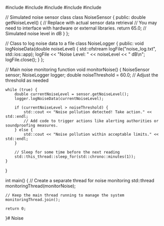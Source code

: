 #include <iostream>
#include <vector>
#include <thread>
#include <chrono>
#include <fstream>

// Simulated noise sensor class
class NoiseSensor {
public:
    double getNoiseLevel() {
        // Replace with actual sensor data retrieval
        // You may need to interface with hardware or external libraries.
        return 65.0; // Simulated noise level in dB
    }
};

// Class to log noise data to a file
class NoiseLogger {
public:
    void logNoiseData(double noiseLevel) {
        std::ofstream logFile("noise_log.txt", std::ios::app);
        logFile << "Noise Level: " << noiseLevel << " dB\n";
        logFile.close();
    }
};

// Main noise monitoring function
void monitorNoise() {
    NoiseSensor sensor;
    NoiseLogger logger;
    double noiseThreshold = 60.0; // Adjust the threshold as needed

    while (true) {
        double currentNoiseLevel = sensor.getNoiseLevel();
        logger.logNoiseData(currentNoiseLevel);

        if (currentNoiseLevel > noiseThreshold) {
            std::cout << "Noise pollution detected! Take action." << std::endl;
            // Add code to trigger actions like alerting authorities or soundproofing measures.
        } else {
            std::cout << "Noise pollution within acceptable limits." << std::endl;
        }

        // Sleep for some time before the next reading
        std::this_thread::sleep_for(std::chrono::minutes(1));
    }
}

int main() {
    // Create a separate thread for noise monitoring
    std::thread monitoringThread(monitorNoise);

    // Keep the main thread running to manage the system
    monitoringThread.join();

    return 0;
}# Noise
